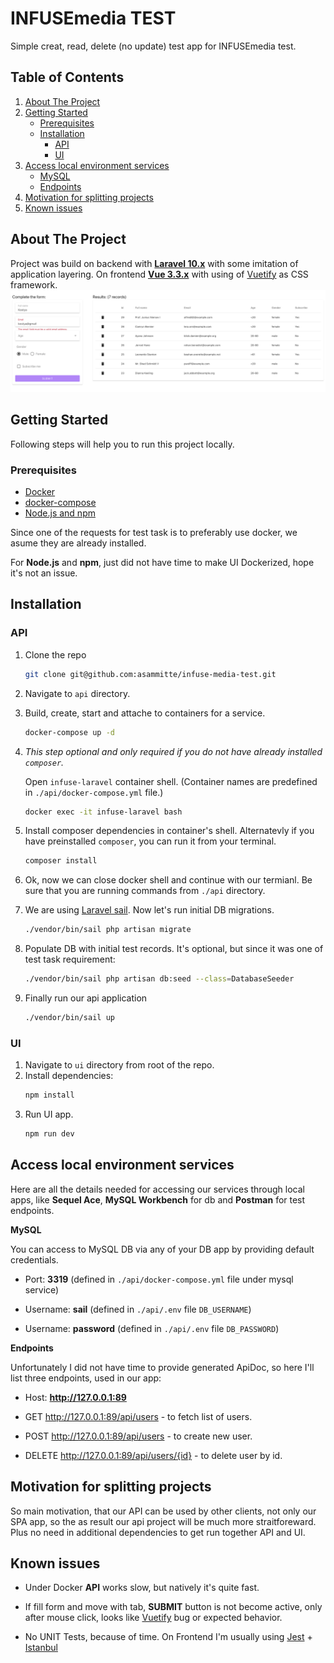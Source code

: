 # INFUSEmedia TEST

Simple creat, read, delete (no update) test app for INFUSEmedia test.

<!-- TABLE OF CONTENTS -->
## Table of Contents
<ol>
 <li>
  <a href="#about-the-project">About The Project</a>
 </li>
 <li>
  <a href="#getting-started">Getting Started</a>
  <ul>
   <li><a href="#prerequisites">Prerequisites</a></li>
   <li>
    <a href="#installation">Installation</a>
    <ul>
     <li><a href="#api">API</a></li>
     <li><a href="#ui">UI</a></li>
    </ul>
   </li>
  </ul>
  <li>
   <a href="#access-local-environment-services">Access local environment services</a>
   <ul>
    <li><a href="#mysql">MySQL</a></li>
    <li><a href="#endpoints">Endpoints</a></li>
   </ul>
  </li>
 </li>
 <li><a href="#motivation-for-splitting-projects">Motivation for splitting projects</a></li>
 <li><a href="#known-issues">Known issues</a></li>
</ol>

## About The Project

Project was build on backend with **[Laravel 10.x](https://laravel.com/)** with some imitation of application layering. On frontend **[Vue 3.3.x](https://vuejs.org/)** with using of [Vuetify](https://vuetifyjs.com/en/) as CSS framework.
![INFUSEmedia test screenshot](example.png?raw=true "App screenshot")

<!-- GETTING STARTED -->
## Getting Started

Following steps will help you to run this project locally.

### Prerequisites
* [Docker](https://docs.docker.com/engine/install/)
* [docker-compose](https://docs.docker.com/compose/install/)
* [Node.js and npm](https://docs.npmjs.com/downloading-and-installing-node-js-and-npm)

Since one of the requests for test task is to preferably use docker, we asume they are already installed.

For **Node.js** and **npm**, just did not have time to make UI Dockerized, hope it's not an issue.

## Installation

### API
1. Clone the repo
   ```sh
   git clone git@github.com:asammitte/infuse-media-test.git
   ```
2. Navigate to `api` directory.
3. Build, create, start and attache to containers for a service.
   ```sh
   docker-compose up -d
   ```
4. _This step optional and only required if you do not have already installed `composer`._

   Open `infuse-laravel` container shell. (Container names are predefined in `./api/docker-compose.yml` file.)
   ```sh
   docker exec -it infuse-laravel bash
   ```
5. Install composer dependencies in container's shell. Alternatevly if you have preinstalled `composer`, you can run it from your terminal.
   ```sh
   composer install
   ```
6. Ok, now we can close docker shell and continue with our termianl. Be sure that you are running commands from `./api` directory.
7. We are using [Laravel sail](https://laravel.com/docs/10.x/sail). Now let's run initial DB migrations.
   ```sh
   ./vendor/bin/sail php artisan migrate
   ```
8. Populate DB with initial test records. It's optional, but since it was one of test task requirement:
   ```sh
   ./vendor/bin/sail php artisan db:seed --class=DatabaseSeeder
   ```
9. Finally run our api application
   ```sh
   ./vendor/bin/sail up
   ```

### UI

1. Navigate to `ui` directory from root of the repo.
2. Install dependencies:
   ```sh
   npm install
   ```
3. Run UI app.
   ```sh
   npm run dev
   ```

## Access local environment services

Here are all the details needed for accessing our services through local apps, like **Sequel Ace**, **MySQL Workbench** for db and **Postman** for test endpoints.

**MySQL**

You can access to MySQL DB via any of your DB app by providing default credentials.

* Port: **3319** (defined in `./api/docker-compose.yml` file under mysql service)

* Username: **sail** (defined in `./api/.env` file `DB_USERNAME`)

* Username: **password** (defined in `./api/.env` file `DB_PASSWORD`)

**Endpoints**

Unfortunately I did not have time to provide generated ApiDoc, so here I'll list three endpoints, used in our app:

* Host: **http://127.0.0.1:89**

- GET http://127.0.0.1:89/api/users - to fetch list of users.

- POST http://127.0.0.1:89/api/users - to create new user.

- DELETE http://127.0.0.1:89/api/users/{id} - to delete user by id.

## Motivation for splitting projects

So main motivation, that our API can be used by other clients, not only our SPA app, so the as result our api project will be much more straitforeward. Plus no need in additional dependencies to get run together API and UI.

## Known issues

- Under Docker **API** works slow, but natively it's quite fast.

- If fill form and move with tab, **SUBMIT** button is not become active, only after mouse click, looks like [Vuetify](https://vuetifyjs.com/en/) bug or expected behavior.

- No UNIT Tests, because of time. On Frontend I'm usually using [Jest](https://jestjs.io/) + [Istanbul](https://istanbul.js.org/)
